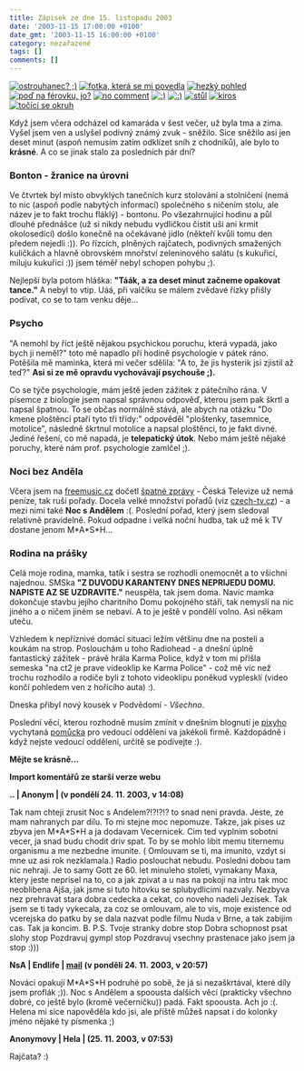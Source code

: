 ```yaml
---
title: Zápisek ze dne 15. listopadu 2003
date: '2003-11-15 17:00:00 +0100'
date_gmt: '2003-11-15 16:00:00 +0100'
category: nezařazené
tags: []
comments: []
---
```

<div >  <a href="/assets/migrated/old-images/tuzka.jpg"><img alt="ostrouhanec? ;)" src="/assets/migrated/old-images/tuzka.jpg"></a>  <a href="/assets/migrated/old-images/trida.jpg"><img alt="fotka, která se mi povedla" src="/assets/migrated/old-images/trida.jpg"></a>  <a href="/assets/migrated/old-images/mike.jpg"><img alt="hezký pohled" src="/assets/migrated/old-images/mike.jpg"></a>  <a href="/assets/migrated/old-images/mara3.jpg"><img alt="poď na férovku, jo?" src="/assets/migrated/old-images/mara3.jpg"></a>  <a href="/assets/migrated/old-images/socazutt.jpg"><img alt="no comment" src="/assets/migrated/old-images/socazutt.jpg"></a>  <a href="/assets/migrated/old-images/uheralucka.jpg"><img alt=":)" src="/assets/migrated/old-images/uheralucka.jpg"></a>  <a href="/assets/migrated/old-images/mikeamara.jpg"><img alt=":)" src="/assets/migrated/old-images/mikeamara.jpg"></a>  <a href="/assets/migrated/old-images/stul.jpg"><img alt="stůl" src="/assets/migrated/old-images/stul.jpg"></a>  <a href="/assets/migrated/old-images/kiro.jpg"><img alt="kiros" src="/assets/migrated/old-images/kiro.jpg"></a>  <a href="/assets/migrated/old-images/kruhac.jpg"><img alt="točící se okruh" src="/assets/migrated/old-images/kruhac.jpg"></a>  </div>
<p>Když jsem včera odcházel od kamaráda v šest večer, už byla tma a zima. Vyšel jsem ven  a uslyšel podivný známý zvuk - sněžilo. Sice sněžilo asi jen deset minut (aspoň nemusím zatím  odklízet sníh z chodníků), ale bylo to <strong>krásné</strong>. A co se jinak stalo za posledních pár dní?</p>
<h3>Bonton - žranice na úrovni</h3>
<p>Ve čtvrtek byl místo obvyklých tanečních kurz stolování a stolničení (nemá to nic (aspoň podle nabytých informací)  společného s ničením stolu, ale název je to fakt trochu fláklý) - bontonu. Po všezahrnující  hodinu a půl dlouhé přednášce (už si nikdy nebudu vydličkou čistit uši ani krmit okolosedící)  došlo konečně na očekávané jídlo (někteří kvůli tomu den předem nejedli :)). Po řízcích,  plněných rajčatech, podivných smažených kuličkách a hlavně obrovském mnořství zeleninového salátu  (s kukuřicí, miluju kukuřici :)) jsem téměř nebyl schopen pohybu ;).</p>
<p>Nejlepší byla potom hláška: <strong>&quot;Táák, a za deset minut začneme opakovat tance.&quot;</strong> A nebyl to vtip.  Uáá, při valčíku se málem zvědavé řízky přišly podívat, co se to tam venku děje...</p>
<h3>Psycho</h3>
<p>&quot;A nemohl by říct ještě nějakou psychickou poruchu, která vypadá, jako bych ji neměl?&quot; toto  mě napadlo při hodině psychologie v pátek ráno. Potěšila mě maminka, která mi večer sdělila: &quot;A to,  že jis hysterik jsi zjistil až teď?&quot; <strong>Asi si ze mě opravdu vychovávají psychouše ;).</strong></p>
<p>Co se týče psychologie, mám ještě jeden zážitek z pátečního rána. V písemce z biologie jsem napsal  správnou odpověď, kterou jsem pak škrtl a napsal špatnou. To se občas normálně stává, ale abych na otázku  &quot;Do kmene ploštěnci ptaří tyto tři třídy:&quot; odpověděl &quot;ploštenky, tasemnice, motolice&quot;,  následně škrtnul motolice a napsal ploštěnci, to je fakt divné. Jediné řešení, co mě napadá, je  <strong>telepatický útok</strong>. Nebo mám ještě nějaké poruchy, které nám prof. psychologie zamlčel ;).</p>
<h3>Noci bez Anděla</h3>
<p>Včera jsem na <a href="http://www.freemusic.cz">freemusic.cz</a> dočetl  <a href="http://www.freemusic.cz/clanek.php?id=2669">špatné zprávy</a> - Česká Televize  už nemá peníze, tak ruší pořady. Docela velké množství pořadů  (viz <a href="http://www.czech-tv.cz">czech-tv.cz</a>) - a mezi nimi také <strong>Noc s Andělem</strong> :(. Poslední  pořad, který jsem sledoval relativně pravidelně. Pokud odpadne i velká noční hudba, tak už mě k TV dostane  jenom M*A*S*H...</p>
<h3>Rodina na prášky</h3>
<p>Celá moje rodina, mamka, tatík i sestra se rozhodli onemocnět a to všichni najednou. SMSka  <strong>&quot;Z DUVODU KARANTENY DNES NEPRIJEDU DOMU. NAPISTE AZ SE UZDRAVITE.&quot;</strong> neuspěla, tak jsem doma.  Navíc mamka dokončuje stavbu jejího charitního Domu pokojného stáří, tak nemyslí na nic jiného a o ničem  jiném se nebaví. A to je ještě v pondělí volno. Asi někam uteču.</p>
<p>Vzhledem k nepříznivé domácí situaci ležím většinu dne na posteli a koukám na strop. Poslouchám u toho  Radiohead - a dnešní úplně fantastický zážitek - právě hrála Karma Police, když v tom mi přišla semeska  &quot;na ct2 je prave videoklip ke Karma Police&quot; - což mě víc než trochu rozhodilo a rodiče byli  z tohoto videoklipu poněkud vyplesklí (video končí pohledem ven z hořícího auta) :).</p>
<p>Dneska přibyl nový kousek v Podvědomí - <i title="tady býval odkaz na soubor 'vsechno.htm'">Všechno</i>.</p>
<p>Poslední věcí, kterou rozhodně musím zmínit v dnešním blognutí je  <a href="http://www.pixy.cz">pixyho</a> vychytaná  <a href="http://www.pixy.cz/apps/apel/">pomůcka</a> pro vedoucí oddělení va jakékoli firmě.  Každopádně i když nejste vedoucí oddělení, určitě se podívejte :).</p>
<p><strong>Mějte se krásně...</strong></p>
<div class="import-komentaru">
<p><strong>Import komentářů ze starší verze webu</strong></p>
<div class="comment">
<p style="font-weight:bold"><span class="compredmet">..</span> | <span class="comname">Anonym</span> | (v&nbsp;pondělí&nbsp;24.&nbsp;11.&nbsp;2003,&nbsp;v&nbsp;14:08)</p>
<p>Tak nam chteji zrusit Noc s Andelem?!?!?!? to snad neni pravda. Jeste, ze mam nahranych par dilu. To mi stejne moc nepomuze. Takze, jak pises uz zbyva jen M*A*S*H a ja dodavam Vecernicek. Cim ted vyplnim sobotni vecer, ja snad budu chodit driv spat. To by se mohlo libit memu titernemu organismu a me nezbedne imunite. ( Omlouvam se ti, ma imunito, vzdyt si mne uz asi rok nezklamala.) Radio poslouchat nebudu. Posledni dobou tam nic nehraji. Je to samy Gott ze 60. let minuleho stoleti, vymakany Maxa, ktery jeste neprisel na to, co a jak zpivat a u nas na pokoji na intru tak moc neoblibena Ajša, jak jsme si tuto hitovku se splubydlicimi nazvaly. Nezbyva nez prehravat stara dobra cedecka a cekat, co noveho nadeli Jezisek. Tak jsem se ti tady vykecala, za coz se omlouvam, ale to vis, moje existence od vcerejska do patku by se dala nazvat podle filmu Nuda v Brne, a tak zabijim cas. Tak ja koncim. B. P.S. Tvoje stranky dobre stop Dobra schopnost psat slohy stop Pozdravuj gympl stop Pozdravuj vsechny prastenace jako jsem ja stop :))) </p>
</div>
<div class="comment">
<p style="font-weight:bold"><span class="compredmet">NsA</span> | <span class="comname">Endlife</span> |  <a href="mailto:jan.martinek@post.cz">mail</a> (v&nbsp;pondělí&nbsp;24.&nbsp;11.&nbsp;2003,&nbsp;v&nbsp;20:57)</p>
<p>Nováci opakují M*A*S*H podruhé po sobě, že já si nezaškrtával, které díly jsem proflák ;)). Noc s Andělem a spoousta dalších věcí (prakticky všechno dobré, co ještě bylo (kromě večerníčku)) padá. Fakt spoousta. Ach jo :(. <br> Helena mi sice napověděla kdo jsi, ale příště můžeš napsat i do kolonky jméno nějaké ty písmenka ;) </p>
</div>
<div class="comment">
<p style="font-weight:bold"><span class="compredmet">Anonymovy</span> | <span class="comname">Hela</span> | (25.&nbsp;11.&nbsp;2003,&nbsp;v&nbsp;07:53)</p>
<p>Rajčata? :) </p>
</div>
</div>
